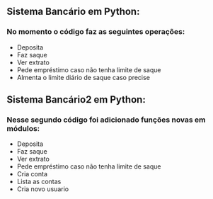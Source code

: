 ## Sistema Bancário em Python:
### No momento o código faz as seguintes operações:
- Deposita
- Faz saque
- Ver extrato
- Pede empréstimo caso não tenha limite de saque
- Almenta o limite diário de saque caso precise

## Sistema Bancário2 em Python:
### Nesse segundo código foi adicionado funções novas em módulos:
- Deposita
- Faz saque
- Ver extrato
- Pede empréstimo caso não tenha limite de saque
- Cria conta
- Lista as contas
- Cria novo usuario